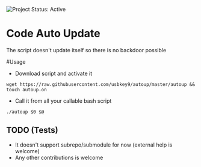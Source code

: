 ![Project Status: Active][Project Status Image]

Code Auto Update
===========================

The script doesn't update itself so there is no backdoor possible

#Usage

* Download script and activate it
``` 
wget https://raw.githubusercontent.com/usbkey9/autoup/master/autoup && touch autoup.on
```

* Call it from all your callable bash script

```
./autoup $0 $@
```

## TODO (Tests)

* It doesn't support subrepo/submodule for now (external help is welcome)
* Any other contributions is welcome


[Project Status Image]: https://img.shields.io/badge/project-active-green.svg "Project Status: Active"
